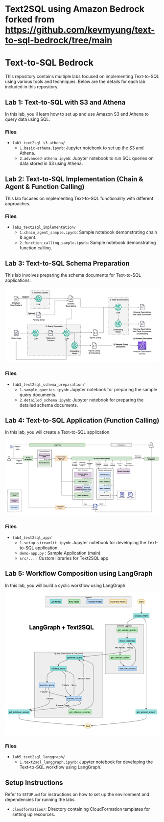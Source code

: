 # Text2SQL using Amazon Bedrock forked from https://github.com/kevmyung/text-to-sql-bedrock/tree/main

# Text-to-SQL Bedrock

This repository contains multiple labs focused on implementing Text-to-SQL using various tools and techniques. Below are the details for each lab included in this repository.

## Lab 1: Text-to-SQL with S3 and Athena

In this lab, you'll learn how to set up and use Amazon S3 and Athena to query data using SQL.

### Files
- `lab1_text2sql_s3_athena/`
  - `1.basic-athena.ipynb`: Jupyter notebook to set up the S3 and Athena.
  - `2.advanced-athena.ipynb`: Jupyter notebook to run SQL queries on data stored in S3 using Athena.

## Lab 2: Text-to-SQL Implementation (Chain & Agent & Function Calling)

This lab focuses on implementing Text-to-SQL functionality with different approaches.

### Files
- `lab2_text2sql_implementation/`
  - `1.chain_agent_sample.ipynb`: Sample notebook demonstrating chain & agent.
  - `2.function_calling_sample.ipynb`: Sample notebook demonstrating function calling.

## Lab 3: Text-to-SQL Schema Preparation

This lab involves preparing the schema documents for Text-to-SQL applications.

![schema_prep](./images/text2sql/schema-prep-1.png)

### Files
- `lab3_text2sql_schema_preparation/`
  - `1.sample_queries.ipynb`: Jupyter notebook for preparing the sample query documents.
  - `2.detailed_schema.ipynb`: Jupyter notebook for preparing the detailed schema documents.

## Lab 4: Text-to-SQL Application (Function Calling)

In this lab, you will create a Text-to-SQL application.

![text2sql_app](./images/text2sql/text2sql_app.png)

### Files
- `lab4_text2sql_app/`
  - `1.setup-streamlit.ipynb`: Jupyter notebook for developing the Text-to-SQL application.
  - `demo-app.py` : Sample Application (main)
  - `src/...` : Custom libraries for Text2SQL app.

## Lab 5: Workflow Composition using LangGraph

In this lab, you will build a cyclic workflow using LangGraph

![langgraph](./images/text2sql/langgraph.png)

### Files
- `lab5_text2sql_langgraph/`
  - `1.text2sql_langgraph.ipynb`: Jupyter notebook for developing the Text-to-SQL workflow using LangGraph.



## Setup Instructions

Refer to `SETUP.md` for instructions on how to set up the environment and dependencies for running the labs.
- `cloudformation/`: Directory containing CloudFormation templates for setting up resources.

